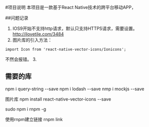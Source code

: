 #项目说明
本项目是一款基于React Native技术的跨平台移动APP，

##问题记录
1.  IOS9开始不支持http请求，默认只支持HTTPS请求，需要设置。
http://ilovetile.com/3484
2. 图片库的引入方法：

```
import Icon from 'react-native-vector-icons/Ionicons';
```
不然会报错。
3. 


## 需要的库

npm i query-string --save
npm i lodash --save
nmp i mockjs --save

图片库
npm install react-native-vector-icons --save

sudo npm i rnpm -g

使用rnpm建立链接
rnpm link